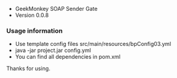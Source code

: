 * GeekMonkey SOAP Sender Gate
* Version 0.0.8

### Usage information ###

* Use template config files src/main/resources/bpConfig03.yml 
* java -jar project.jar config.yml
* You can find all dependencies in pom.xml 

Thanks for using.
